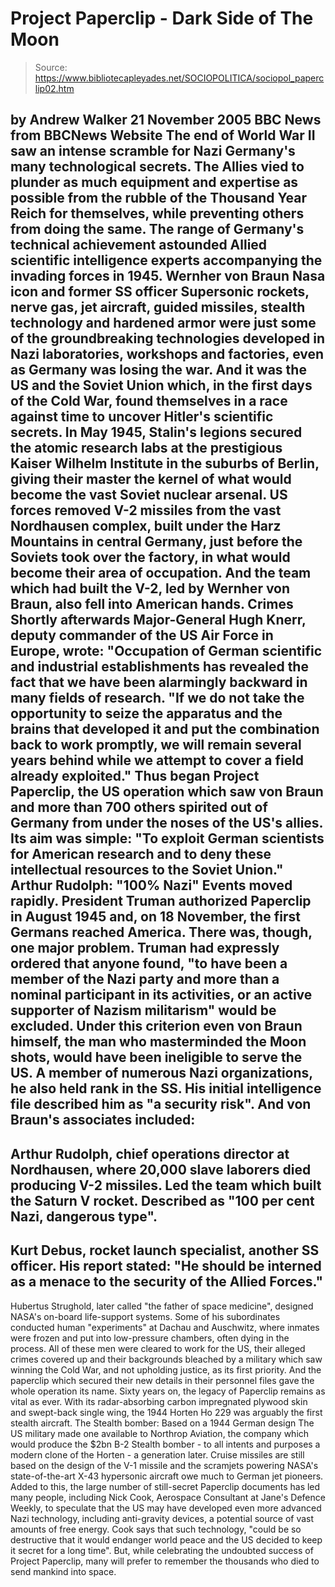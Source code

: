 # Project Paperclip - Dark Side of The Moon

> Source: https://www.bibliotecapleyades.net/SOCIOPOLITICA/sociopol_paperclip02.htm

by Andrew Walker
21 November 2005
BBC News
from
BBCNews Website
The end of World War II saw an intense scramble for Nazi Germany's many
technological secrets.
The Allies vied to plunder as much equipment and
expertise as possible from the rubble of the Thousand Year Reich for
themselves, while preventing others from doing the same.
The range of Germany's technical achievement astounded Allied scientific
intelligence experts accompanying the invading forces in 1945.
Wernher von Braun
Nasa icon and former SS
officer
Supersonic rockets, nerve gas, jet aircraft,
guided missiles, stealth technology and hardened armor were just some of the
groundbreaking technologies developed in Nazi laboratories, workshops and
factories, even as Germany was losing the war.
And it was the US and the Soviet Union which, in the first days of the Cold
War, found themselves in a race against time to uncover Hitler's scientific
secrets.
In May 1945, Stalin's legions secured the atomic research labs at the
prestigious Kaiser Wilhelm Institute in the suburbs of Berlin, giving their
master the kernel of what would become the vast Soviet nuclear arsenal.
US forces removed V-2 missiles from the vast Nordhausen complex, built under
the Harz Mountains in central Germany, just before the Soviets took over the
factory, in what would become their area of occupation.
And the team which
had built the V-2, led by Wernher von Braun, also fell into American
hands.
Crimes
Shortly afterwards Major-General Hugh Knerr, deputy commander of the
US Air Force in Europe, wrote:
"Occupation of German scientific and
industrial establishments has revealed the fact that we have been
alarmingly backward in many fields of research.
"If we do not take the opportunity to seize
the apparatus and the brains that developed it and put the combination
back to work promptly, we will remain several years behind while we
attempt to cover a field already exploited."
Thus began Project Paperclip, the US
operation which saw von Braun and more than 700 others spirited out of
Germany from under the noses of the US's allies.
Its aim was simple:
"To exploit German scientists for American
research and to deny these intellectual resources to the Soviet Union."
Arthur Rudolph: "100% Nazi"
Events moved rapidly.
President Truman
authorized Paperclip in August 1945 and, on 18 November, the first Germans
reached America.
There was, though, one major problem. Truman had expressly ordered that
anyone found,
"to have been a member of the Nazi party and
more than a nominal participant in its activities, or an active
supporter of Nazism militarism" would be excluded.
Under this criterion even von Braun himself, the
man who masterminded the Moon shots, would have been ineligible to serve the
US. A member of numerous Nazi organizations, he also held rank in the SS.
His initial intelligence file described him as "a security risk".
And von Braun's associates included:
-
Arthur Rudolph, chief operations
director at Nordhausen, where 20,000 slave laborers died producing V-2
missiles. Led the team which built the Saturn V rocket. Described as
"100 per cent Nazi, dangerous type".
-
Kurt Debus, rocket launch specialist,
another SS officer. His report stated: "He should be interned as a
menace to the security of the Allied Forces."
-
Hubertus Strughold, later called "the
father of space medicine", designed NASA's on-board life-support
systems. Some of his subordinates conducted human "experiments" at
Dachau and Auschwitz, where inmates were frozen and put into
low-pressure chambers, often dying in the process.
All of these men were cleared to work for the US, their alleged crimes
covered up and their backgrounds bleached by a military which saw
winning the Cold War, and not upholding justice, as its first priority.
And the paperclip which secured their new
details in their personnel files gave the whole operation its name. Sixty
years on, the legacy of Paperclip remains as vital as ever.
With its radar-absorbing carbon impregnated plywood skin and swept-back
single wing, the 1944 Horten Ho 229 was arguably the first stealth aircraft.
The Stealth bomber:
Based on
a 1944 German design
The US military made one available to Northrop Aviation, the company which
would produce the $2bn B-2 Stealth bomber - to all intents and purposes a
modern clone of the Horten - a generation later.
Cruise missiles are still based on the design of the V-1 missile and the
scramjets powering NASA's state-of-the-art X-43 hypersonic aircraft owe much
to German jet pioneers.
Added to this, the large number of still-secret Paperclip documents has led
many people, including Nick Cook, Aerospace Consultant at Jane's
Defence Weekly, to speculate that the US may have developed even more
advanced Nazi technology, including anti-gravity devices, a potential source
of vast amounts of free energy.
Cook says that such technology,
"could be so destructive that it would
endanger world peace and the US decided to keep it secret for a long
time".
But, while celebrating the undoubted success of
Project Paperclip, many will prefer to remember the thousands who
died to send mankind into space.
